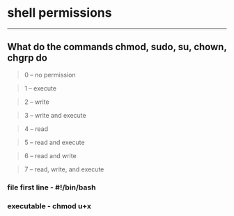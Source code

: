 # shell permissions

----
## What do the commands chmod, sudo, su, chown, chgrp do

> 0 – no permission

> 1 – execute

> 2 – write

> 3 – write and execute

> 4 – read

> 5 – read and execute

> 6 – read and write

> 7 – read, write, and execute

### file first line - #!/bin/bash
### executable - chmod u+x